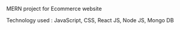 
MERN project for Ecommerce website

Technology used : JavaScript, CSS, React JS, Node JS, Mongo DB
